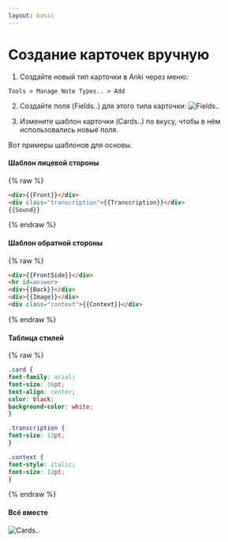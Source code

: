 ```yaml
---
layout: basic
---
```


# Создание карточек вручную

1. Создайте новый тип карточки в Anki через меню:
  ```
Tools > Manage Note Types.. > Add
  ```

2. Создайте поля (Fields..) для этого типа карточки:
  ![Fields..](img/fields.png)

3. Измените шаблон карточки (Cards..) по вкусу, чтобы в нём использовались новые поля.  
  
  Вот примеры шаблонов для основы.  
  
#### Шаблон лицевой стороны

  {% raw %}

  ```html
<div>{{Front}}</div>
<div class="transcription">{{Transcription}}</div>
{{Sound}}
  ```

  {% endraw %}

#### Шаблон обратной стороны

  {% raw %}

  ```html
<div>{{FrontSide}}</div>
<hr id=answer>
<div>{{Back}}</div>
<div>{{Image}}</div>
<div class="context">{{Context}}</div>
  ```

  {% endraw %}

#### Таблица стилей

  {% raw %}

  ```css
.card {
  font-family: arial;
  font-size: 16pt;
  text-align: center;
  color: black;
  background-color: white;
}

.transcription {
  font-size: 12pt;
}

.context {
  font-style: italic;
  font-size: 12pt;
}
  ```

  {% endraw %}

#### Всё вместе

  ![Cards..](img/cards.png)  